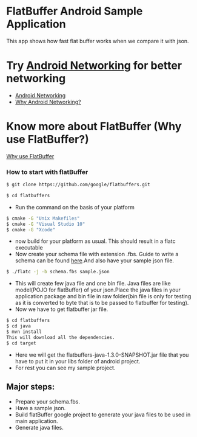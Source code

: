 # FlatBuffer Android Sample Application
This app shows how fast flat buffer works when we compare it with json.

# Try [Android Networking](https://github.com/amitshekhariitbhu/AndroidNetworking) for better networking
* [Android Networking](https://github.com/amitshekhariitbhu/AndroidNetworking)
* [Why Android Networking?](https://medium.com/@amitshekhar/simple-and-fast-android-networking-19ed860d1455#.bqti0m1me)

# Know more about FlatBuffer (Why use FlatBuffer?)
[Why use FlatBuffer](https://medium.com/@amitshekhar/why-consider-flatbuffer-over-json-2e4aa8d4ed07#.s67hhn8lt)

### How to start with flatBuffer
```sh
$ git clone https://github.com/google/flatbuffers.git
```
```sh
$ cd flatbuffers
```
* Run the command on the basis of your platform
```sh
$ cmake -G "Unix Makefiles"
$ cmake -G "Visual Studio 10"
$ cmake -G "Xcode"
```
* now build for your platform as usual. This should result in a flatc executable
* Now create your schema file with extension .fbs. Guide to write a schema can be found [here](https://google.github.io/flatbuffers/flatbuffers_guide_writing_schema.html).And also have your sample json file.
```sh
$ ./flatc -j -b schema.fbs sample.json
```
* This will create few java file and one bin file. Java files are like model(POJO for flatBuffer) of your json.Place the java files in your application package and bin file in raw folder(bin file is only for testing as it is converted to byte that is to be passed to flatbuffer for testing).
* Now we have to get flatbuffer jar file.
```sh
$ cd flatbuffers
$ cd java
$ mvn install
This will download all the dependencies.
$ cd target
```
* Here we will get the flatbuffers-java-1.3.0-SNAPSHOT.jar file that you have to put it in your libs folder of android project.
* For rest you can see my sample project.

## Major steps:
* Prepare your schema.fbs.
* Have a sample json.
* Build flatBuffer google project to generate your java files to be used in main application.
* Generate java files.